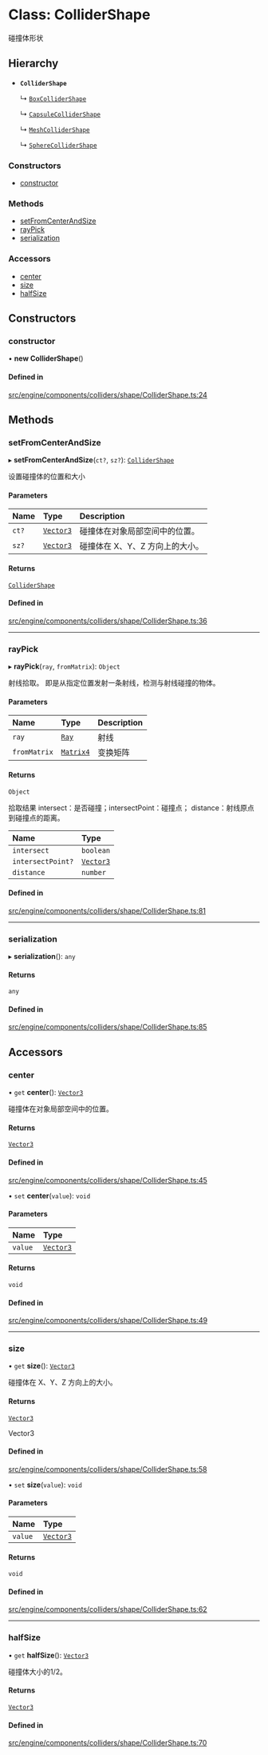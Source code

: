 # Class: ColliderShape

碰撞体形状

## Hierarchy

- **`ColliderShape`**

  ↳ [`BoxColliderShape`](BoxColliderShape.md)

  ↳ [`CapsuleColliderShape`](CapsuleColliderShape.md)

  ↳ [`MeshColliderShape`](MeshColliderShape.md)

  ↳ [`SphereColliderShape`](SphereColliderShape.md)


### Constructors

- [constructor](ColliderShape.md#constructor)

### Methods

- [setFromCenterAndSize](ColliderShape.md#setfromcenterandsize)
- [rayPick](ColliderShape.md#raypick)
- [serialization](ColliderShape.md#serialization)

### Accessors

- [center](ColliderShape.md#center)
- [size](ColliderShape.md#size)
- [halfSize](ColliderShape.md#halfsize)

## Constructors

### constructor

• **new ColliderShape**()

#### Defined in

[src/engine/components/colliders/shape/ColliderShape.ts:24](https://github.com/Orillusion/orillusion/blob/main/src/engine/components/colliders/shape/ColliderShape.ts#L24)

## Methods

### setFromCenterAndSize

▸ **setFromCenterAndSize**(`ct?`, `sz?`): [`ColliderShape`](ColliderShape.md)

设置碰撞体的位置和大小

#### Parameters

| Name | Type | Description |
| :------ | :------ | :------ |
| `ct?` | [`Vector3`](Vector3.md) | 碰撞体在对象局部空间中的位置。 |
| `sz?` | [`Vector3`](Vector3.md) | 碰撞体在 X、Y、Z 方向上的大小。 |

#### Returns

[`ColliderShape`](ColliderShape.md)

#### Defined in

[src/engine/components/colliders/shape/ColliderShape.ts:36](https://github.com/Orillusion/orillusion/blob/main/src/engine/components/colliders/shape/ColliderShape.ts#L36)

___

### rayPick

▸ **rayPick**(`ray`, `fromMatrix`): `Object`

射线拾取。
即是从指定位置发射一条射线，检测与射线碰撞的物体。

#### Parameters

| Name | Type | Description |
| :------ | :------ | :------ |
| `ray` | [`Ray`](Ray.md) | 射线 |
| `fromMatrix` | [`Matrix4`](Matrix4.md) | 变换矩阵 |

#### Returns

`Object`

拾取结果 intersect：是否碰撞；intersectPoint：碰撞点； distance：射线原点到碰撞点的距离。

| Name | Type |
| :------ | :------ |
| `intersect` | `boolean` |
| `intersectPoint?` | [`Vector3`](Vector3.md) |
| `distance` | `number` |

#### Defined in

[src/engine/components/colliders/shape/ColliderShape.ts:81](https://github.com/Orillusion/orillusion/blob/main/src/engine/components/colliders/shape/ColliderShape.ts#L81)

___

### serialization

▸ **serialization**(): `any`

#### Returns

`any`

#### Defined in

[src/engine/components/colliders/shape/ColliderShape.ts:85](https://github.com/Orillusion/orillusion/blob/main/src/engine/components/colliders/shape/ColliderShape.ts#L85)

## Accessors

### center

• `get` **center**(): [`Vector3`](Vector3.md)

碰撞体在对象局部空间中的位置。

#### Returns

[`Vector3`](Vector3.md)

#### Defined in

[src/engine/components/colliders/shape/ColliderShape.ts:45](https://github.com/Orillusion/orillusion/blob/main/src/engine/components/colliders/shape/ColliderShape.ts#L45)

• `set` **center**(`value`): `void`

#### Parameters

| Name | Type |
| :------ | :------ |
| `value` | [`Vector3`](Vector3.md) |

#### Returns

`void`

#### Defined in

[src/engine/components/colliders/shape/ColliderShape.ts:49](https://github.com/Orillusion/orillusion/blob/main/src/engine/components/colliders/shape/ColliderShape.ts#L49)

___

### size

• `get` **size**(): [`Vector3`](Vector3.md)

碰撞体在 X、Y、Z 方向上的大小。

#### Returns

[`Vector3`](Vector3.md)

Vector3

#### Defined in

[src/engine/components/colliders/shape/ColliderShape.ts:58](https://github.com/Orillusion/orillusion/blob/main/src/engine/components/colliders/shape/ColliderShape.ts#L58)

• `set` **size**(`value`): `void`

#### Parameters

| Name | Type |
| :------ | :------ |
| `value` | [`Vector3`](Vector3.md) |

#### Returns

`void`

#### Defined in

[src/engine/components/colliders/shape/ColliderShape.ts:62](https://github.com/Orillusion/orillusion/blob/main/src/engine/components/colliders/shape/ColliderShape.ts#L62)

___

### halfSize

• `get` **halfSize**(): [`Vector3`](Vector3.md)

碰撞体大小的1/2。

#### Returns

[`Vector3`](Vector3.md)

#### Defined in

[src/engine/components/colliders/shape/ColliderShape.ts:70](https://github.com/Orillusion/orillusion/blob/main/src/engine/components/colliders/shape/ColliderShape.ts#L70)
